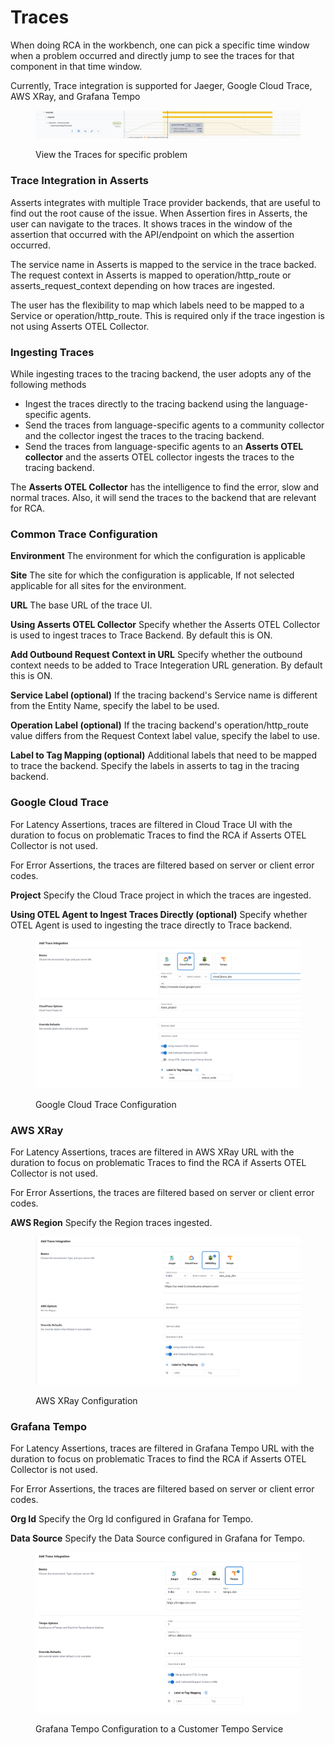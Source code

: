 # Traces

When doing RCA in the workbench, one can pick a specific time window when a problem occurred and directly jump to see the traces for that component in that time window. &#x20;

Currently, Trace integration is supported for Jaeger, Google Cloud Trace, AWS XRay, and Grafana Tempo

<figure><img src="../../.gitbook/assets/Screenshot 2023-01-27 at 3.26.51 PM.png" alt=""><figcaption><p>View the Traces for specific problem</p></figcaption></figure>

### Trace Integration in Asserts

Asserts integrates with multiple Trace provider backends, that are useful to find out the root cause of the issue. When Assertion fires in Asserts, the user can navigate to the traces. It shows traces in the window of the assertion that occurred with the API/endpoint on which the assertion occurred.

The service name in Asserts is mapped to the service in the trace backed. The request context in Asserts is mapped to operation/http\_route or asserts\_request\_context depending on how traces are ingested.

The user has the flexibility to map which labels need to be mapped to a Service or operation/http\_route. This is required only if the trace ingestion is not using Asserts OTEL Collector.

### Ingesting Traces

While ingesting traces to the tracing backend, the user adopts any of the following methods

* Ingest the traces directly to the tracing backend using the language-specific agents.
* Send the traces from language-specific agents to a community collector and the collector ingest the traces to the tracing backend.
* Send the traces from language-specific agents to an **Asserts OTEL collector** and the asserts OTEL collector ingests the traces to the tracing backend.

The **Asserts OTEL Collector** has the intelligence to find the error, slow and normal traces. Also, it will send the traces to the backend that are relevant for RCA.

### Common Trace Configuration

**Environment** The environment for which the configuration is applicable

**Site** The site for which the configuration is applicable, If not selected applicable for all sites for the environment.

**URL** The base URL of the trace UI.

**Using Asserts OTEL Collector** Specify whether the Asserts OTEL Collector is used to ingest traces to Trace Backend. By default this is ON.

**Add Outbound Request Context in URL** Specify whether the outbound context needs to be added to Trace Integeration URL generation. By default this is ON.

**Service Label (optional)** If the tracing backend's Service name is different from the Entity Name, specify the label to be used.

**Operation Label (optional)** If the tracing backend's operation/http\_route value differs from the Request Context label value, specify the label to use.

**Label to Tag Mapping (optional)** Additional labels that need to be mapped to trace the backend. Specify the labels in asserts to tag in the tracing backend.&#x20;

###

### Google Cloud Trace

For Latency Assertions, traces are filtered in Cloud Trace UI with the duration to focus on problematic Traces to find the RCA if Asserts OTEL Collector is not used.

For Error Assertions, the traces are filtered based on server or client error codes.

**Project** Specify the Cloud Trace project in which the traces are ingested.

**Using OTEL Agent to Ingest Traces Directly (optional)** Specify whether OTEL Agent is used to ingesting the trace directly to Trace backend.

<figure><img src="../../.gitbook/assets/Screenshot 2023-05-17 at 2.22.20 PM.png" alt=""><figcaption><p>Google Cloud Trace Configuration</p></figcaption></figure>

### AWS XRay

For Latency Assertions, traces are filtered in AWS XRay URL with the duration to focus on problematic Traces to find the RCA if Asserts OTEL Collector is not used.

For Error Assertions, the traces are filtered based on server or client error codes.



**AWS Region** Specify the Region traces ingested.

<figure><img src="../../.gitbook/assets/Screenshot 2023-05-17 at 2.26.58 PM.png" alt=""><figcaption><p>AWS XRay Configuration</p></figcaption></figure>

### Grafana Tempo

For Latency Assertions, traces are filtered in Grafana Tempo URL with the duration to focus on problematic Traces to find the RCA if Asserts OTEL Collector is not used.

For Error Assertions, the traces are filtered based on server or client error codes.



**Org Id** Specify the Org Id configured in Grafana for Tempo.

**Data Source** Specify the Data Source configured in Grafana for Tempo.

<figure><img src="../../.gitbook/assets/Screenshot 2023-05-17 at 3.52.49 PM.png" alt=""><figcaption><p>Grafana Tempo Configuration to a Customer Tempo Service</p></figcaption></figure>
